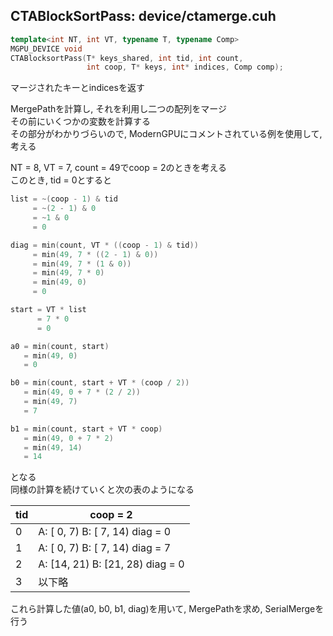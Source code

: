## CTABlockSortPass: device/ctamerge.cuh

```C++
template<int NT, int VT, typename T, typename Comp>
MGPU_DEVICE void
CTABlocksortPass(T* keys_shared, int tid, int count,
                 int coop, T* keys, int* indices, Comp comp);
```

マージされたキーとindicesを返す  

MergePathを計算し, それを利用し二つの配列をマージ  
その前にいくつかの変数を計算する  
その部分がわかりづらいので, ModernGPUにコメントされている例を使用して, 考える  

NT = 8, VT = 7, count = 49でcoop = 2のときを考える  
このとき, tid = 0とすると   
```C++
list = ~(coop - 1) & tid  
     = ~(2 - 1) & 0  
     = ~1 & 0
     = 0

diag = min(count, VT * ((coop - 1) & tid))  
     = min(49, 7 * ((2 - 1) & 0))  
     = min(49, 7 * (1 & 0))  
     = min(49, 7 * 0)  
     = min(49, 0)  
     = 0  

start = VT * list  
      = 7 * 0
      = 0  

a0 = min(count, start)  
   = min(49, 0)  
   = 0  

b0 = min(count, start + VT * (coop / 2))  
   = min(49, 0 + 7 * (2 / 2))  
   = min(49, 7)  
   = 7  

b1 = min(count, start + VT * coop)  
   = min(49, 0 + 7 * 2)  
   = min(49, 14)  
   = 14  
```

となる  
同様の計算を続けていくと次の表のようになる

tid | coop = 2                           |
--- | ---------------------------------- |
0   | A: [ 0,  7)   B: [ 7, 14) diag = 0 | 
1   | A: [ 0,  7)   B: [ 7, 14) diag = 7 |
2   | A: [14, 21)   B: [21, 28) diag = 0 |
3   | 以下略                             |

これら計算した値(a0, b0, b1, diag)を用いて, MergePathを求め, SerialMergeを行う
